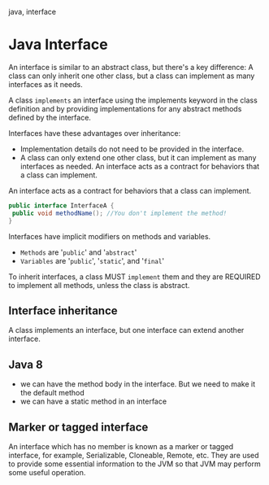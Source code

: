 java, interface

# Java Interface

An interface is similar to an abstract class, but there's a key difference: A class can only inherit one other class, but a class can implement as many interfaces as it needs.

A class `implements` an interface using the implements keyword in the class definition and by providing implementations for any abstract methods defined by the interface.

Interfaces have these advantages over inheritance:

- Implementation details do not need to be provided in the interface.
- A class can only extend one other class, but it can implement as many interfaces as needed.
  An interface acts as a contract for behaviors that a class can implement.

An interface acts as a contract for behaviors that a class can implement.

```java
public interface InterfaceA {
 public void methodName(); //You don't implement the method!
}
```

Interfaces have implicit modifiers on methods and variables.

- `Methods` are '`public`' and '`abstract`'
- `Variables` are '`public`', '`static`', and '`final`'

To inherit interfaces, a class MUST `implement` them and they are REQUIRED to implement all methods, unless the class is abstract.

## Interface inheritance

A class implements an interface, but one interface can extend another interface.

## Java 8

- we can have the method body in the interface. But we need to make it the default method
- we can have a static method in an interface

## Marker or tagged interface

An interface which has no member is known as a marker or tagged interface, for example, Serializable, Cloneable, Remote, etc. They are used to provide some essential information to the JVM so that JVM may perform some useful operation.
